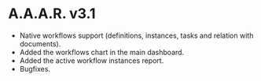 A.A.A.R. v3.1
===

* Native workflows support (definitions, instances, tasks and relation with documents).
* Added the workflows chart in the main dashboard.
* Added the active workflow instances report.
* Bugfixes.
